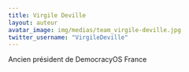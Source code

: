 ```yaml
---
title: Virgile Deville
layout: auteur
avatar_image: img/medias/team_virgile-deville.jpg
twitter_username: "VirgileDeville"
---
```

Ancien président de DemocracyOS France
